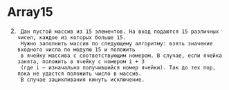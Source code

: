 # Array15

2)      Дан пустой массив из 15 элементов. На вход подаются 15 различных чисел, каждое из которых больше 15. 
        Нужно заполнить массив по следующему алгоритму: взять значение входного числа по модулю 15 и положить 
        в ячейку массива с соответствующим номером. В случае, если ячейка занята, положить в ячейку с номером i + 3 
        (где i – изначально получившийся номер ячейки). Так до тех пор, пока не удастся положить число в массив. 
        В случае зацикливания кинуть исключение.
